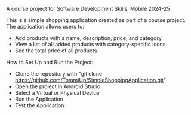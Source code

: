 A course project for Software Development Skills: Mobile 2024-25

This is a simple shopping application created as part of a course project. The application allows users to:
- Add products with a name, description, price, and category.
- View a list of all added products with category-specific icons.
- See the total price of all products.

How to Set Up and Run the Project:
- Clone the repository with "git clone https://github.com/TommiUp/SimpleShoppingApplication.git"
- Open the project in Android Studio
- Select a Virtual or Physical Device
- Run the Application
- Test the Application
